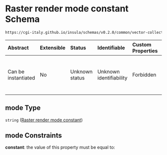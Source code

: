 # Raster render mode constant Schema

```txt
https://cgi-italy.github.io/insula/schemas/v0.2.0/common/vector-collection-render-config.schema.json#/$defs/rasterRenderMode/properties/mode
```



| Abstract            | Extensible | Status         | Identifiable            | Custom Properties | Additional Properties | Access Restrictions | Defined In                                                                                                                         |
| :------------------ | :--------- | :------------- | :---------------------- | :---------------- | :-------------------- | :------------------ | :--------------------------------------------------------------------------------------------------------------------------------- |
| Can be instantiated | No         | Unknown status | Unknown identifiability | Forbidden         | Allowed               | none                | [vector-collection-render-config.schema.json\*](schemas/common/vector-collection-render-config.schema.json"open original schema") |

## mode Type

`string` ([Raster render mode constant](vector-collection-render-config-defs-raster-render-mode-properties-raster-render-mode-constant.md))

## mode Constraints

**constant**: the value of this property must be equal to:

```json"raster"
```

